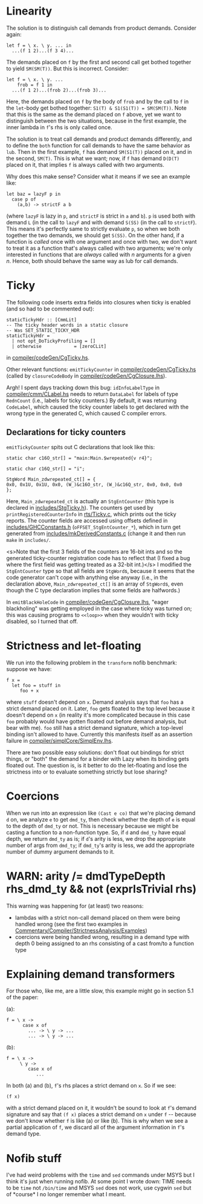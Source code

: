 # Linearity


The solution is to distinguish call demands from product demands. Consider again:

```wiki
let f = \ x. \ y. ... in
  ...(f 1 2)...(f 3 4)...
```


The demands placed on `f` by the first and second call get bothed together to yield `SM(SM(T))`. But this is incorrect. Consider:

```wiki
let f = \ x. \ y. ... 
    frob = f 1 in
  ...(f 1 2)...(frob 2)...(frob 3)...
```


Here, the demands placed on `f` by the body of `frob` and by the call to `f` in the `let`-body get bothed together: `S1(T) & S1(S1(T)) = SM(SM(T))`. Note that this is the same as the demand placed on `f` above, yet we want to distinguish between the two situations, because in the first example, the inner lambda in `f`'s rhs is only called once. 


The solution is to treat call demands and product demands differently, and to define the `both` function for call demands to have the same behavior as `lub`. Then in the first example, `f` has demand `SM(S1(T))` placed on it, and in the second, `SM(T)`. This is what we want; now, if `f` has demand `D(D(T)` placed on it, that implies `f` is always called with two arguments.


Why does this make sense? Consider what it means if we see an example like:

```wiki
let baz = lazyF p in
  case p of
    (a,b) -> strictF a b
```


(where `lazyF` is lazy in `p`, and `strictF` is strict in `a` and `b`). `p` is used both with demand `L` (in the call to `lazyF` and with demand `S(SS)` (in the call to `strictF`). This means it's perfectly same to strictly evaluate `p`, so when we both together the two demands, we should get `S(SS)`. On the other hand, if a function is *called* once with one argument and once with two, we don't want to treat it as a function that's always called with two arguments; we're only interested in functions that are *always* called with *n* arguments for a given *n*. Hence, both should behave the same way as lub for call demands.

# Ticky


The following code inserts extra fields into closures when ticky is enabled (and so had to be commented out):

```wiki
staticTickyHdr :: [CmmLit]
-- The ticky header words in a static closure
-- Was SET_STATIC_TICKY_HDR
staticTickyHdr = 
  | not opt_DoTickyProfiling = []
  | otherwise		     = [zeroCLit]
```


in [compiler/codeGen/CgTicky.hs](/trac/ghc/browser/ghc/compiler/codeGen/CgTicky.hs).


Other relevant functions: `emitTickyCounter` in [compiler/codeGen/CgTicky.hs](/trac/ghc/browser/ghc/compiler/codeGen/CgTicky.hs) (called by `closureCodeBody` in [compiler/codeGen/CgClosure.lhs](/trac/ghc/browser/ghc/compiler/codeGen/CgClosure.lhs)).


Argh! I spent days tracking down this bug: `idInfoLabelType` in [compiler/cmm/CLabel.hs](/trac/ghc/browser/ghc/compiler/cmm/CLabel.hs) needs to return `DataLabel` for labels of type `RednCount` (i.e., labels for ticky counters.) By default, it was returning `CodeLabel`, which caused the ticky counter labels to get declared with the wrong type in the generated C, which caused C compiler errors.

## Declarations for ticky counters

`emitTickyCounter` spits out C declarations that look like this:

```wiki
static char c16O_str[] = "main:Main.$wrepeated{v r4}";

static char c16Q_str[] = "i";

StgWord Main_zdwrepeated_ct[] = {
0x0, 0x1U, 0x1U, 0x0, (W_)&c16O_str, (W_)&c16Q_str, 0x0, 0x0, 0x0
};
```


Here, `Main_zdwrepeated_ct` is actually an `StgEntCounter` (this type is declared in [includes/StgTicky.h](/trac/ghc/browser/ghc/includes/StgTicky.h)). The counters get used by `printRegisteredCounterInfo` in [rts/Ticky.c](/trac/ghc/browser/ghc/rts/Ticky.c), which prints out the ticky reports. The counter fields are accessed using offsets defined in [includes/GHCConstants.h](/trac/ghc/browser/ghc/includes/GHCConstants.h) (`oFFSET_StgEntCounter_*`), which in turn get generated from [includes/mkDerivedConstants.c](/trac/ghc/browser/ghc/includes/mkDerivedConstants.c) (change it and then run `make` in `includes/`. 


\<s\>Note that the first 3 fields of the counters are 16-bit ints and so the generated ticky-counter registration code has to reflect that (I fixed a bug where the first field was getting treated as a 32-bit int.)\</s\> I modified the `StgEntCounter` type so that all fields are `StgWord`s, because it seems that the code generator can't cope with anything else anyway (i.e., in the declaration above, `Main_zdwrepeated_ct[]` is an array of `StgWord`s, even though the C type declaration implies that some fields are halfwords.)


In `emitBlackHoleCode` in [compiler/codeGen/CgClosure.lhs](/trac/ghc/browser/ghc/compiler/codeGen/CgClosure.lhs), "eager blackholing" was getting employed in the case where ticky was turned on; this was causing programs to `<<loop>>` when they wouldn't with ticky disabled, so I turned that off.

# Strictness and let-floating


We run into the following problem in the `transform` nofib benchmark: suppose we have:

```wiki
f x = 
  let foo = stuff in
     foo + x
```


where `stuff` doesn't depend on `x`. Demand analysis says that `foo` has a strict demand placed on it. Later, `foo` gets floated to the top level because it doesn't depend on `x` (in reality it's more complicated because in this case `foo` probably would have gotten floated out before demand analysis, but bear with me). `foo` still has a strict demand signature, which a top-level binding isn't allowed to have. Currently this manifests itself as an assertion failure in [compiler/simplCore/SimplEnv.lhs](/trac/ghc/browser/ghc/compiler/simplCore/SimplEnv.lhs).


There are two possible easy solutions: don't float out bindings for strict things, or "both" the demand for a binder with Lazy when its binding gets floated out. The question is, is it better to do the let-floating and lose the strictness into or to evaluate something strictly but lose sharing?

# Coercions


When we run into an expression like `(Cast e co)` that we're placing demand `d` on, we analyze `e` to get `dmd_ty`, then check whether the depth of `e` is equal to the depth of `dmd_ty` or not. This is necessary because we might be casting a function to a non-function type. So, if `d` and `dmd_ty` have equal depth, we return `dmd_ty` as is; if `d`'s arity is less, we drop the appropriate number of args from `dmd_ty`; if `dmd_ty`'s arity is less, we add the appropriate number of dummy argument demands to it.

# WARN: arity /= dmdTypeDepth rhs_dmd_ty && not (exprIsTrivial rhs)


This warning was happening for (at least) two reasons:

- lambdas with a strict non-call demand placed on them were being handled wrong (see the first two examples in [Commentary/Compiler/StrictnessAnalysis/Examples](commentary/compiler/strictness-analysis/examples))
- coercions were being handled wrong, resulting in a demand type with depth 0 being assigned to an rhs consisting of a cast from/to a function type

# Explaining demand transformers


For those who, like me, are a little slow, this example might go in section 5.1 of the paper:


(a):

```wiki
f = \ x -> 
      case x of
        ... -> \ y -> ...
        ... -> \ y -> ...
```


(b):

```wiki
f = \ x ->
     \ y ->
        case x of
           ...
```


In both (a) and (b), `f`'s rhs places a strict demand on `x`. So if we see:

```wiki
(f x)
```


with a strict demand placed on it, it wouldn't be sound to look at `f`'s demand signature and say that `(f x)` places a strict demand on `x` under `f` -- because we don't know whether `f` is like (a) or like (b). This is why when we see a partial application of `f`, we discard all of the argument information in `f`'s demand type.

# Nofib stuff


I've had weird problems with the `time` and `sed` commands under MSYS but I think it's just when running nofib. At some point I wrote down:
TIME needs to be `time` not `/bin/time`
and
MSYS `sed` does not work, use cygwin `sed`
but of \*course\* I no longer remember what I meant.
